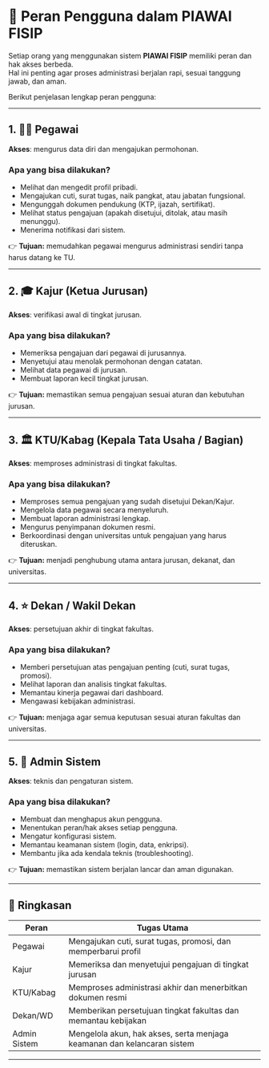 # 👥 Peran Pengguna dalam PIAWAI FISIP

Setiap orang yang menggunakan sistem **PIAWAI FISIP** memiliki peran dan hak akses berbeda.  
Hal ini penting agar proses administrasi berjalan rapi, sesuai tanggung jawab, dan aman.  

Berikut penjelasan lengkap peran pengguna:

---

## 1. 👩‍💼 Pegawai
**Akses**: mengurus data diri dan mengajukan permohonan.  

### Apa yang bisa dilakukan?
- Melihat dan mengedit profil pribadi.  
- Mengajukan cuti, surat tugas, naik pangkat, atau jabatan fungsional.  
- Mengunggah dokumen pendukung (KTP, ijazah, sertifikat).  
- Melihat status pengajuan (apakah disetujui, ditolak, atau masih menunggu).  
- Menerima notifikasi dari sistem.  

👉 **Tujuan:** memudahkan pegawai mengurus administrasi sendiri tanpa harus datang ke TU.

---

## 2. 🎓 Kajur (Ketua Jurusan)
**Akses**: verifikasi awal di tingkat jurusan.  

### Apa yang bisa dilakukan?
- Memeriksa pengajuan dari pegawai di jurusannya.  
- Menyetujui atau menolak permohonan dengan catatan.  
- Melihat data pegawai di jurusan.  
- Membuat laporan kecil tingkat jurusan.  

👉 **Tujuan:** memastikan semua pengajuan sesuai aturan dan kebutuhan jurusan.

---

## 3. 🏛️ KTU/Kabag (Kepala Tata Usaha / Bagian)
**Akses**: memproses administrasi di tingkat fakultas.  

### Apa yang bisa dilakukan?
- Memproses semua pengajuan yang sudah disetujui Dekan/Kajur.  
- Mengelola data pegawai secara menyeluruh.  
- Membuat laporan administrasi lengkap.  
- Mengurus penyimpanan dokumen resmi.  
- Berkoordinasi dengan universitas untuk pengajuan yang harus diteruskan.  

👉 **Tujuan:** menjadi penghubung utama antara jurusan, dekanat, dan universitas.

---

## 4. ⭐ Dekan / Wakil Dekan
**Akses**: persetujuan akhir di tingkat fakultas.  

### Apa yang bisa dilakukan?
- Memberi persetujuan atas pengajuan penting (cuti, surat tugas, promosi).  
- Melihat laporan dan analisis tingkat fakultas.  
- Memantau kinerja pegawai dari dashboard.  
- Mengawasi kebijakan administrasi.  

👉 **Tujuan:** menjaga agar semua keputusan sesuai aturan fakultas dan universitas.

---

## 5. 🔧 Admin Sistem
**Akses**: teknis dan pengaturan sistem.  

### Apa yang bisa dilakukan?
- Membuat dan menghapus akun pengguna.  
- Menentukan peran/hak akses setiap pengguna.  
- Mengatur konfigurasi sistem.  
- Memantau keamanan sistem (login, data, enkripsi).  
- Membantu jika ada kendala teknis (troubleshooting).  

👉 **Tujuan:** memastikan sistem berjalan lancar dan aman digunakan.

---

## 📌 Ringkasan
| Peran        | Tugas Utama                                                                 |
|--------------|------------------------------------------------------------------------------|
| Pegawai      | Mengajukan cuti, surat tugas, promosi, dan memperbarui profil                |
| Kajur        | Memeriksa dan menyetujui pengajuan di tingkat jurusan                        |
| KTU/Kabag    | Memproses administrasi akhir dan menerbitkan dokumen resmi                   |
| Dekan/WD     | Memberikan persetujuan tingkat fakultas dan memantau kebijakan               |
| Admin Sistem | Mengelola akun, hak akses, serta menjaga keamanan dan kelancaran sistem      |

---
